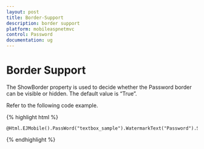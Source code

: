 ```yaml
---
layout: post
title: Border-Support
description: border support
platform: mobileaspnetmvc
control: Password
documentation: ug
---
```


# Border Support

The ShowBorder property is used to decide whether the Password border can be visible or hidden. The default value is “True”.

Refer to the following code example.

{% highlight html %}



    @Html.EJMobile().PassWord("textbox_sample").WatermarkText("Password").ShowBorder(false)


{% endhighlight %}



